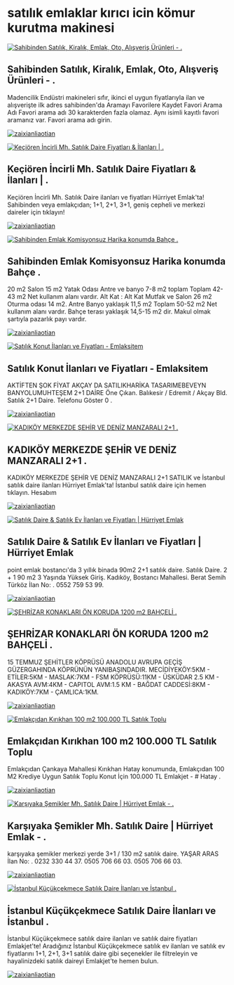# satılık emlaklar kırıcı icin kömur kurutma makinesi
<a href="https://mnn.zoosnet.net/LR/Chatpre.aspx?id=MNN94995150&p=https://topgrinding.com/" target="_blank">![Sahibinden Satılık, Kiralık, Emlak, Oto, Alışveriş Ürünleri - .](https://github.com/technlg/images/blob/main/25.jpg)</a>
## Sahibinden Satılık, Kiralık, Emlak, Oto, Alışveriş Ürünleri - .
Madencilik Endüstri makineleri sıfır, ikinci el uygun fiyatlarıyla ilan ve alışverişte ilk adres sahibinden'da Aramayı Favorilere Kaydet Favori Arama Adı Favori arama adı 30 karakterden fazla olamaz. Aynı isimli kayıtlı favori aramanız var. Favori arama adı girin.
<a href="https://mnn.zoosnet.net/LR/Chatpre.aspx?id=MNN94995150&p=https://topgrinding.com/" target="_blank"><img src="https://github.com/technlg/images/raw/main/chat11.jpg" alt="zaixianliaotian"/></a><a href="//whatsapp.shibangsoft.com/WhatsApp.php" ><img src="https://github.com/technlg/images/raw/main/chat11.png" alt=""></a>
<a href="https://mnn.zoosnet.net/LR/Chatpre.aspx?id=MNN94995150&p=https://topgrinding.com/" target="_blank">![Keçiören İncirli Mh. Satılık Daire Fiyatları & İlanları | .](https://github.com/technlg/images/blob/main/56.jpg)</a>
## Keçiören İncirli Mh. Satılık Daire Fiyatları & İlanları | .
Keçiören İncirli Mh. Satılık Daire ilanları ve fiyatları Hürriyet Emlak'ta! Sahibinden veya emlakçıdan; 1+1, 2+1, 3+1, geniş cepheli ve merkezi daireler için tıklayın!
<a href="https://mnn.zoosnet.net/LR/Chatpre.aspx?id=MNN94995150&p=https://topgrinding.com/" target="_blank"><img src="https://github.com/technlg/images/raw/main/chat11.jpg" alt="zaixianliaotian"/></a><a href="//whatsapp.shibangsoft.com/WhatsApp.php" ><img src="https://github.com/technlg/images/raw/main/chat11.png" alt=""></a>
<a href="https://mnn.zoosnet.net/LR/Chatpre.aspx?id=MNN94995150&p=https://topgrinding.com/" target="_blank">![Sahibinden Emlak Komisyonsuz Harika konumda Bahçe .](https://github.com/technlg/images/blob/main/6.jpg)</a>
## Sahibinden Emlak Komisyonsuz Harika konumda Bahçe .
20 m2 Salon 15 m2 Yatak Odası Antre ve banyo 7-8 m2 toplam Toplam 42-43 m2 Net kullanım alanı vardır. Alt Kat : Alt Kat Mutfak ve Salon 26 m2 Oturma odası 14 m2. Antre Banyo yaklaşık 11,5 m2 Toplam 50-52 m2 Net kullanım alanı vardır. Bahçe terası yaklaşık 14,5-15 m2 dir. Makul olmak şartıyla pazarlık payı vardır.
<a href="https://mnn.zoosnet.net/LR/Chatpre.aspx?id=MNN94995150&p=https://topgrinding.com/" target="_blank"><img src="https://github.com/technlg/images/raw/main/chat11.jpg" alt="zaixianliaotian"/></a><a href="//whatsapp.shibangsoft.com/WhatsApp.php" ><img src="https://github.com/technlg/images/raw/main/chat11.png" alt=""></a>
<a href="https://mnn.zoosnet.net/LR/Chatpre.aspx?id=MNN94995150&p=https://topgrinding.com/" target="_blank">![Satılık Konut İlanları ve Fiyatları - Emlaksitem](https://github.com/technlg/images/blob/main/57.jpg)</a>
## Satılık Konut İlanları ve Fiyatları - Emlaksitem
AKTİFTEN ŞOK FİYAT AKÇAY DA SATILIKHARİKA TASARIMEBEVEYN BANYOLUMUHTEŞEM 2+1 DAİRE Öne Çıkan. Balıkesir / Edremit / Akçay Bld. Satılık 2+1 Daire. Telefonu Göster 0 .
<a href="https://mnn.zoosnet.net/LR/Chatpre.aspx?id=MNN94995150&p=https://topgrinding.com/" target="_blank"><img src="https://github.com/technlg/images/raw/main/chat11.jpg" alt="zaixianliaotian"/></a><a href="//whatsapp.shibangsoft.com/WhatsApp.php" ><img src="https://github.com/technlg/images/raw/main/chat11.png" alt=""></a>
<a href="https://mnn.zoosnet.net/LR/Chatpre.aspx?id=MNN94995150&p=https://topgrinding.com/" target="_blank">![KADIKÖY MERKEZDE ŞEHİR VE DENİZ MANZARALI 2+1 .](https://github.com/technlg/images/blob/main/53.jpg)</a>
## KADIKÖY MERKEZDE ŞEHİR VE DENİZ MANZARALI 2+1 .
KADIKÖY MERKEZDE ŞEHİR VE DENİZ MANZARALI 2+1 SATILIK ve İstanbul satılık daire ilanları Hürriyet Emlak'ta! İstanbul satılık daire için hemen tıklayın. Hesabım
<a href="https://mnn.zoosnet.net/LR/Chatpre.aspx?id=MNN94995150&p=https://topgrinding.com/" target="_blank"><img src="https://github.com/technlg/images/raw/main/chat11.jpg" alt="zaixianliaotian"/></a><a href="//whatsapp.shibangsoft.com/WhatsApp.php" ><img src="https://github.com/technlg/images/raw/main/chat11.png" alt=""></a>
<a href="https://mnn.zoosnet.net/LR/Chatpre.aspx?id=MNN94995150&p=https://topgrinding.com/" target="_blank">![Satılık Daire & Satılık Ev İlanları ve Fiyatları | Hürriyet Emlak](https://github.com/technlg/images/blob/main/5.jpg)</a>
## Satılık Daire & Satılık Ev İlanları ve Fiyatları | Hürriyet Emlak
point emlak bostancı'da 3 yıllık binada 90m2 2+1 satılık daire. Satılık Daire. 2 + 1 90 m2 3 Yaşında Yüksek Giriş. Kadıköy, Bostancı Mahallesi. Berat Semih Türköz İlan No: . 0552 759 53 99.
<a href="https://mnn.zoosnet.net/LR/Chatpre.aspx?id=MNN94995150&p=https://topgrinding.com/" target="_blank"><img src="https://github.com/technlg/images/raw/main/chat11.jpg" alt="zaixianliaotian"/></a><a href="//whatsapp.shibangsoft.com/WhatsApp.php" ><img src="https://github.com/technlg/images/raw/main/chat11.png" alt=""></a>
<a href="https://mnn.zoosnet.net/LR/Chatpre.aspx?id=MNN94995150&p=https://topgrinding.com/" target="_blank">![ŞEHRİZAR KONAKLARI ÖN KORUDA 1200 m2 BAHÇELİ .](https://github.com/technlg/images/blob/main/23.jpg)</a>
## ŞEHRİZAR KONAKLARI ÖN KORUDA 1200 m2 BAHÇELİ .
15 TEMMUZ ŞEHİTLER KÖPRÜSÜ ANADOLU AVRUPA GEÇİŞ GÜZERGAHINDA KÖPRÜNÜN YANIBAŞINDADIR. MECİDİYEKÖY:5KM - ETİLER:5KM - MASLAK:7KM - FSM KÖPRÜSÜ:11KM - ÜSKÜDAR 2.5 KM - AKASYA AVM:4KM - CAPITOL AVM:1.5 KM - BAĞDAT CADDESİ:8KM - KADIKÖY:7KM - ÇAMLICA:1KM.
<a href="https://mnn.zoosnet.net/LR/Chatpre.aspx?id=MNN94995150&p=https://topgrinding.com/" target="_blank"><img src="https://github.com/technlg/images/raw/main/chat11.jpg" alt="zaixianliaotian"/></a><a href="//whatsapp.shibangsoft.com/WhatsApp.php" ><img src="https://github.com/technlg/images/raw/main/chat11.png" alt=""></a>
<a href="https://mnn.zoosnet.net/LR/Chatpre.aspx?id=MNN94995150&p=https://topgrinding.com/" target="_blank">![Emlakçıdan Kırıkhan 100 m2 100.000 TL Satılık Toplu](https://github.com/technlg/images/blob/main/45.jpg)</a>
## Emlakçıdan Kırıkhan 100 m2 100.000 TL Satılık Toplu
Emlakçıdan Çankaya Mahallesi Kırıkhan Hatay konumunda, Emlakçıdan 100 M2 Krediye Uygun Satılık Toplu Konut İçin 100.000 TL Emlakjet - # Hatay .
<a href="https://mnn.zoosnet.net/LR/Chatpre.aspx?id=MNN94995150&p=https://topgrinding.com/" target="_blank"><img src="https://github.com/technlg/images/raw/main/chat11.jpg" alt="zaixianliaotian"/></a><a href="//whatsapp.shibangsoft.com/WhatsApp.php" ><img src="https://github.com/technlg/images/raw/main/chat11.png" alt=""></a>
<a href="https://mnn.zoosnet.net/LR/Chatpre.aspx?id=MNN94995150&p=https://topgrinding.com/" target="_blank">![Karşıyaka Şemikler Mh. Satılık Daire | Hürriyet Emlak - .](https://github.com/technlg/images/blob/main/36.jpg)</a>
## Karşıyaka Şemikler Mh. Satılık Daire | Hürriyet Emlak - .
karşıyaka şemikler merkezi yerde 3+1 / 130 m2 satılık daire. YAŞAR ARAS İlan No: . 0232 330 44 37. 0505 706 66 03. 0505 706 66 03.
<a href="https://mnn.zoosnet.net/LR/Chatpre.aspx?id=MNN94995150&p=https://topgrinding.com/" target="_blank"><img src="https://github.com/technlg/images/raw/main/chat11.jpg" alt="zaixianliaotian"/></a><a href="//whatsapp.shibangsoft.com/WhatsApp.php" ><img src="https://github.com/technlg/images/raw/main/chat11.png" alt=""></a>
<a href="https://mnn.zoosnet.net/LR/Chatpre.aspx?id=MNN94995150&p=https://topgrinding.com/" target="_blank">![İstanbul Küçükçekmece Satılık Daire İlanları ve İstanbul .](https://github.com/technlg/images/blob/main/54.jpg)</a>
## İstanbul Küçükçekmece Satılık Daire İlanları ve İstanbul .
İstanbul Küçükçekmece satılık daire ilanları ve satılık daire fiyatları Emlakjet'te! Aradığınız İstanbul Küçükçekmece satılık ev ilanları ve satılık ev fiyatlarını 1+1, 2+1, 3+1 satılık daire gibi seçenekler ile filtreleyin ve hayalinizdeki satılık daireyi Emlakjet'te hemen bulun.
<a href="https://mnn.zoosnet.net/LR/Chatpre.aspx?id=MNN94995150&p=https://topgrinding.com/" target="_blank"><img src="https://github.com/technlg/images/raw/main/chat11.jpg" alt="zaixianliaotian"/></a><a href="//whatsapp.shibangsoft.com/WhatsApp.php" ><img src="https://github.com/technlg/images/raw/main/chat11.png" alt=""></a>
